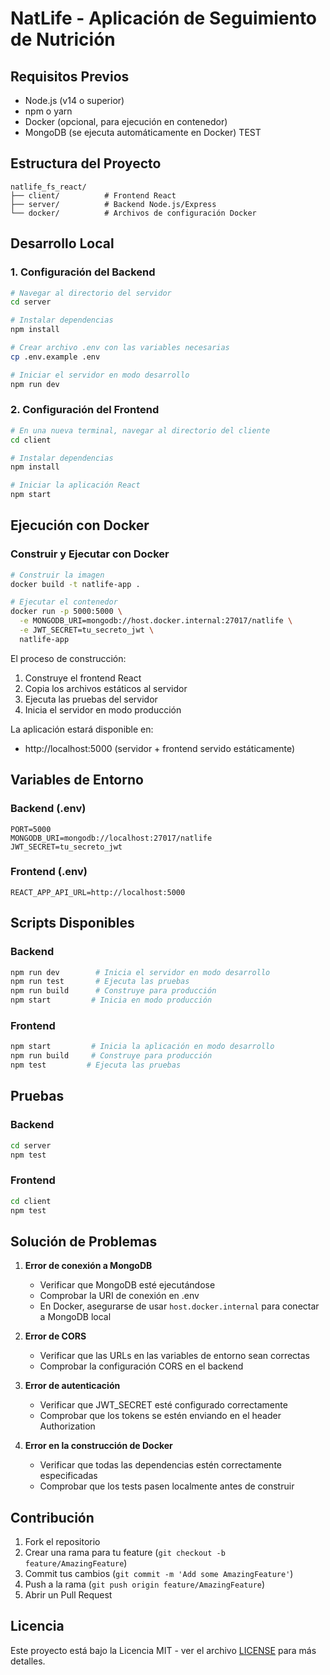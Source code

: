 # NatLife - Aplicación de Seguimiento de Nutrición

## Requisitos Previos

- Node.js (v14 o superior)
- npm o yarn
- Docker (opcional, para ejecución en contenedor)
- MongoDB (se ejecuta automáticamente en Docker)
TEST
## Estructura del Proyecto

```
natlife_fs_react/
├── client/          # Frontend React
├── server/          # Backend Node.js/Express
└── docker/          # Archivos de configuración Docker
```

## Desarrollo Local

### 1. Configuración del Backend

```bash
# Navegar al directorio del servidor
cd server

# Instalar dependencias
npm install

# Crear archivo .env con las variables necesarias
cp .env.example .env

# Iniciar el servidor en modo desarrollo
npm run dev
```

### 2. Configuración del Frontend

```bash
# En una nueva terminal, navegar al directorio del cliente
cd client

# Instalar dependencias
npm install

# Iniciar la aplicación React
npm start
```

## Ejecución con Docker

### Construir y Ejecutar con Docker

```bash
# Construir la imagen
docker build -t natlife-app .

# Ejecutar el contenedor
docker run -p 5000:5000 \
  -e MONGODB_URI=mongodb://host.docker.internal:27017/natlife \
  -e JWT_SECRET=tu_secreto_jwt \
  natlife-app
```

El proceso de construcción:
1. Construye el frontend React
2. Copia los archivos estáticos al servidor
3. Ejecuta las pruebas del servidor
4. Inicia el servidor en modo producción

La aplicación estará disponible en:
- http://localhost:5000 (servidor + frontend servido estáticamente)

## Variables de Entorno

### Backend (.env)
```
PORT=5000
MONGODB_URI=mongodb://localhost:27017/natlife
JWT_SECRET=tu_secreto_jwt
```

### Frontend (.env)
```
REACT_APP_API_URL=http://localhost:5000
```

## Scripts Disponibles

### Backend
```bash
npm run dev        # Inicia el servidor en modo desarrollo
npm run test       # Ejecuta las pruebas
npm run build      # Construye para producción
npm start         # Inicia en modo producción
```

### Frontend
```bash
npm start         # Inicia la aplicación en modo desarrollo
npm run build     # Construye para producción
npm test         # Ejecuta las pruebas
```

## Pruebas

### Backend
```bash
cd server
npm test
```

### Frontend
```bash
cd client
npm test
```

## Solución de Problemas

1. **Error de conexión a MongoDB**
   - Verificar que MongoDB esté ejecutándose
   - Comprobar la URI de conexión en .env
   - En Docker, asegurarse de usar `host.docker.internal` para conectar a MongoDB local

2. **Error de CORS**
   - Verificar que las URLs en las variables de entorno sean correctas
   - Comprobar la configuración CORS en el backend

3. **Error de autenticación**
   - Verificar que JWT_SECRET esté configurado correctamente
   - Comprobar que los tokens se estén enviando en el header Authorization

4. **Error en la construcción de Docker**
   - Verificar que todas las dependencias estén correctamente especificadas
   - Comprobar que los tests pasen localmente antes de construir

## Contribución

1. Fork el repositorio
2. Crear una rama para tu feature (`git checkout -b feature/AmazingFeature`)
3. Commit tus cambios (`git commit -m 'Add some AmazingFeature'`)
4. Push a la rama (`git push origin feature/AmazingFeature`)
5. Abrir un Pull Request

## Licencia

Este proyecto está bajo la Licencia MIT - ver el archivo [LICENSE](LICENSE) para más detalles. 